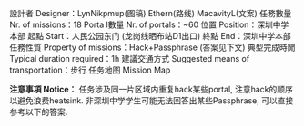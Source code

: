 設計者 Designer：LynNikpmup(图稿) Ethern(路线) MacavityL(文案)
任務數量 Nr. of missions：18
Porta l數量 Nr. of portals：~60
位置 Position：深圳中学本部
起點 Start：人民公园东门 (龙岗线晒布站D1出口)
終點 End：深圳中学本部
任務性質 Property of missions：Hack+Passphrase (答案见下文)
典型完成時閒 Typical duration required：1h
建議交通方式 Suggested means of transportation：步行
任务地图  Mission Map

**注意事項 Notice：**
任务涉及同一片区域内重复hack某些portal, 注意hack的顺序以避免浪费heatsink. 非深圳中学学生可能无法回答出某些Passphrase, 可以直接参考以下的答案.